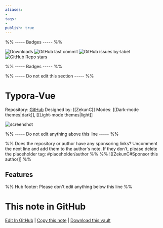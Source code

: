 ```yaml
---
aliases:
- 
tags: 
- 
publish: true
---
```


%% ----- Badges ----- %%

![Downloads](https://img.shields.io/badge/downloads-33957-573E7A?style=for-the-badge&logo=)
![GitHub last commit](https://img.shields.io/github/last-commit/ZekunC/Obsidian-Typora-Vue-Theme?color=573E7A&label=last%20update&logo=github&style=for-the-badge)
![GitHub issues by-label](https://img.shields.io/github/issues/ZekunC/Obsidian-Typora-Vue-Theme/help%20wanted?color=573E7A&logo=github&style=for-the-badge) 
![GitHub Repo stars](https://img.shields.io/github/stars/ZekunC/Obsidian-Typora-Vue-Theme?color=573E7A&logo=github&style=for-the-badge)

%% ----- Badges ----- %%

%% ----- Do not edit this section ----- %%

# Typora-Vue

Repository: [GitHub](https://github.com/ZekunC/Obsidian-Typora-Vue-Theme)
Designed by: [[ZekunC]]
Modes: [[Dark-mode themes|dark]], [[Light-mode themes|light]]



![screenshot](https://github.com/ZekunC/Obsidian-Typora-Vue-Theme/raw/HEAD/obsidian-typora-vue.png)

%% ----- Do not edit anything above this line ----- %% 

%% Does the repository or author have any sponsoring links? Uncomment the next line and add them to the author's note. If they don't, please delete the placeholder tag: #placeholder/author %%
%% ![[ZekunC#Sponsor this author]] %%


## Features



%% Hub footer: Please don't edit anything below this line %%

# This note in GitHub

<span class="git-footer">[Edit In GitHub](https://github.dev/obsidian-community/obsidian-hub/blob/main/02%20-%20Community%20Expansions/02.05%20All%20Community%20Expansions/Themes/Typora-Vue.md "git-hub-edit-note") | [Copy this note](https://raw.githubusercontent.com/obsidian-community/obsidian-hub/main/02%20-%20Community%20Expansions/02.05%20All%20Community%20Expansions/Themes/Typora-Vue.md "git-hub-copy-note") | [Download this vault](https://github.com/obsidian-community/obsidian-hub/archive/refs/heads/main.zip "git-hub-download-vault") </span>
